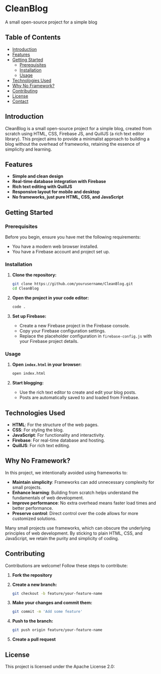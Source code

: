 # CleanBlog

A small open-source project for a simple blog

## Table of Contents

- [Introduction](#introduction)
- [Features](#features)
- [Getting Started](#getting-started)
  - [Prerequisites](#prerequisites)
  - [Installation](#installation)
  - [Usage](#usage)
- [Technologies Used](#technologies-used)
- [Why No Framework?](#why-no-framework)
- [Contributing](#contributing)
- [License](#license)
- [Contact](#contact)

## Introduction

CleanBlog is a small open-source project for a simple blog, created from scratch using HTML, CSS, Firebase JS, and QuillJS (a rich text editor library). This project aims to provide a minimalist approach to building a blog without the overhead of frameworks, retaining the essence of simplicity and learning.

## Features

- **Simple and clean design**
- **Real-time database integration with Firebase**
- **Rich text editing with QuillJS**
- **Responsive layout for mobile and desktop**
- **No frameworks, just pure HTML, CSS, and JavaScript**

## Getting Started

### Prerequisites

Before you begin, ensure you have met the following requirements:

- You have a modern web browser installed.
- You have a Firebase account and project set up.

### Installation

1. **Clone the repository:**

    ```bash
    git clone https://github.com/yourusername/CleanBlog.git
    cd CleanBlog
    ```

2. **Open the project in your code editor:**

    ```bash
    code .
    ```

3. **Set up Firebase:**

    - Create a new Firebase project in the Firebase console.
    - Copy your Firebase configuration settings.
    - Replace the placeholder configuration in `firebase-config.js` with your Firebase project details.

### Usage

1. **Open `index.html` in your browser:**

    ```bash
    open index.html
    ```

2. **Start blogging:**

    - Use the rich text editor to create and edit your blog posts.
    - Posts are automatically saved to and loaded from Firebase.

## Technologies Used

- **HTML**: For the structure of the web pages.
- **CSS**: For styling the blog.
- **JavaScript**: For functionality and interactivity.
- **Firebase**: For real-time database and hosting.
- **QuillJS**: For rich text editing.

## Why No Framework?

In this project, we intentionally avoided using frameworks to:

- **Maintain simplicity**: Frameworks can add unnecessary complexity for small projects.
- **Enhance learning**: Building from scratch helps understand the fundamentals of web development.
- **Improve performance**: No extra overhead means faster load times and better performance.
- **Preserve control**: Direct control over the code allows for more customized solutions.

Many small projects use frameworks, which can obscure the underlying principles of web development. By sticking to plain HTML, CSS, and JavaScript, we retain the purity and simplicity of coding.

## Contributing

Contributions are welcome! Follow these steps to contribute:

1. **Fork the repository**
2. **Create a new branch:**

    ```bash
    git checkout -b feature/your-feature-name
    ```

3. **Make your changes and commit them:**

    ```bash
    git commit -m 'Add some feature'
    ```

4. **Push to the branch:**

    ```bash
    git push origin feature/your-feature-name
    ```

5. **Create a pull request**

## License

This project is licensed under the Apache License 2.0:
